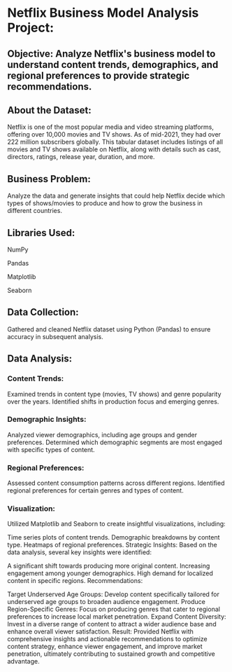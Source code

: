 # Netflix Business Model Analysis Project:

## Objective: Analyze Netflix's business model to understand content trends, demographics, and regional preferences to provide strategic recommendations.
## About the Dataset:
Netflix is one of the most popular media and video streaming platforms, offering over 10,000 movies and TV shows. As of mid-2021, they had over 222 million subscribers globally. This tabular dataset includes listings of all movies and TV shows available on Netflix, along with details such as cast, directors, ratings, release year, duration, and more.

## Business Problem:
Analyze the data and generate insights that could help Netflix decide which types of shows/movies to produce and how to grow the business in different countries.

## Libraries Used:

NumPy

Pandas

Matplotlib

Seaborn

## Data Collection: 
Gathered and cleaned Netflix dataset using Python (Pandas) to ensure accuracy in subsequent analysis.

## Data Analysis:

### Content Trends:
Examined trends in content type (movies, TV shows) and genre popularity over the years. Identified shifts in production focus and emerging genres.
### Demographic Insights: 
Analyzed viewer demographics, including age groups and gender preferences. Determined which demographic segments are most engaged with specific types of content.
### Regional Preferences:
Assessed content consumption patterns across different regions. Identified regional preferences for certain genres and types of content.
### Visualization: 
Utilized Matplotlib and Seaborn to create insightful visualizations, including:

Time series plots of content trends.
Demographic breakdowns by content type.
Heatmaps of regional preferences.
Strategic Insights: Based on the data analysis, several key insights were identified:

A significant shift towards producing more original content.
Increasing engagement among younger demographics.
High demand for localized content in specific regions.
Recommendations:

Target Underserved Age Groups: Develop content specifically tailored for underserved age groups to broaden audience engagement.
Produce Region-Specific Genres: Focus on producing genres that cater to regional preferences to increase local market penetration.
Expand Content Diversity: Invest in a diverse range of content to attract a wider audience base and enhance overall viewer satisfaction.
Result: Provided Netflix with comprehensive insights and actionable recommendations to optimize content strategy, enhance viewer engagement, and improve market penetration, ultimately contributing to sustained growth and competitive advantage.
